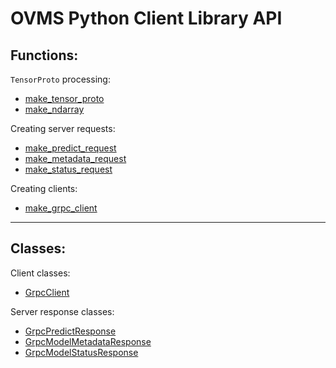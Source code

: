 # OVMS Python Client Library API

## Functions:

`TensorProto` processing:
- [make_tensor_proto](make_tensor_proto.md)
- [make_ndarray](make_ndarray.md)

Creating server requests:
- [make_predict_request](make_predict_request.md)
- [make_metadata_request](make_metadata_request.md)
- [make_status_request](make_status_request.md)

Creating clients: 
- [make_grpc_client](make_grpc_client.md)

---

## Classes:

Client classes:
- [GrpcClient](grpc_client.md)

Server response classes:
- [GrpcPredictResponse](grpc_predict_response.md)
- [GrpcModelMetadataResponse](grpc_model_metadata_response.md)
- [GrpcModelStatusResponse](grpc_model_status_response.md)
